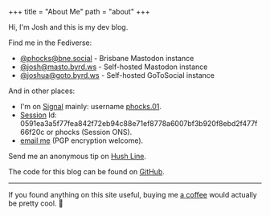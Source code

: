 +++
title = "About Me"
path = "about"
+++

Hi, I'm Josh and this is my dev blog.

Find me in the Fediverse:

* [@phocks@bne.social](https://bne.social/@phocks) - Brisbane Mastodon instance
* [@josh@masto.byrd.ws](https://masto.byrd.ws/@josh) - Self-hosted Mastodon instance
* [@joshua@goto.byrd.ws](https://goto.byrd.ws/@joshua) - Self-hosted GoToSocial instance

And in other places:

* I'm on [Signal](https://www.signal.org/) mainly: username [phocks.01](https://signal.me/#eu/Kn_j6sdF_YgSJKq2iak1Iiyug6j6xq1evhxLTxD4MZydZ6L_r-pJr4rEdtGtRmtG).
* [Session](https://getsession.org/) Id: 0591ea3a5f77fea842f72eb94c88e71ef8778a6007bf3b920f8ebd2f477f66f20c or phocks (Session ONS).
* [email me](https://keys.mailvelope.com/pks/lookup?op=get&search=byrd.joshua@proton.me) (PGP encryption welcome).

Send me an anonymous tip on [Hush Line](https://tips.hushline.app/to/phocks).


The code for this blog can be found on [GitHub](https://github.com/phocks/devblog).

---

If you found anything on this site useful, buying me [a coffee](https://ko-fi.com/phocks) would actually be pretty cool. 🦊
